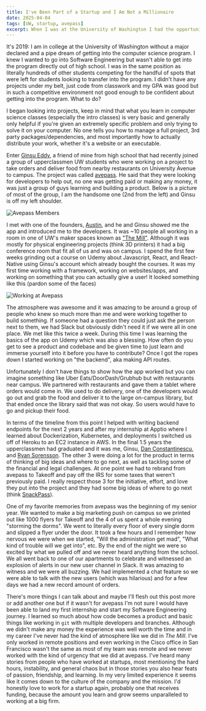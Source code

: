 ```yaml
---
title: I've Been Part of a Startup and I Am Not a Millionaire
date: 2025-04-04
tags: [UW, startup, avepass]
excerpt: When I was at the University of Washington I had the opportunity to work with some friends on a startup app that offered food delivery. It ended up dying and I made no money, so why did I do it, what did I learn, and would I do it again?
---
```


It's 2019: I am in college at the University of Washington without a major declared and a pipe dream of getting into the computer science program. I knew I wanted to go into Software Engineering but wasn't able to get into the program directly out of high school. I was in the same position as literally hundreds of other students competing for the handful of spots that were left for students looking to transfer into the program. I didn't have any projects under my belt, just code from classwork and my GPA was good but in such a competitive environment not good enough to be confident about getting into the program. What to do?

I began looking into projects, keep in mind that what you learn in computer science classes (especially the intro classes) is very basic and generally only helpful if you're given an extremely specific problem and only trying to solve it on your computer. No one tells you how to manage a full project, 3rd party packages/dependencies, and most importantly how to actually distribute your work, whether it's a website or an executable.

Enter [Ginsu Eddy](https://www.linkedin.com/in/ginsu-eddy/), a friend of mine from high school that had recently joined a group of upperclassmen UW students who were working on a project to take orders and deliver food from nearby restaurants on University Avenue to campus. The project was called [avepass](https://www.linkedin.com/company/avepass/posts/?feedView=all). He said that they were looking for developers to help out, no one was getting paid or making any money, it was just a group of guys learning and building a product. Below is a picture of most of the group, I am the handsome one (2nd from the left) and Ginsu is off my left shoulder.

![Avepass Members](/images/avepass-folks.png "The Avepass group at a dinner, I'm the handsome one (2nd from left)")

I met with one of the founders, [Austin](https://www.linkedin.com/in/austinbrovick/), and he and Ginsu showed me the app and introduced me to the developers. It was ~10 people all working in a room in one of UW's maker spaces known as ["The Mill"](https://www.engr.washington.edu/news/article/2019-01-03/meet-the-mill). Although it was mostly for physical engineering projects (think 3D printers) it had a big conference room that fit all of us and was on campus. I spend the first few weeks grinding out a course on Udemy about Javascript, React, and React-Native using Ginsu's account which already bought the courses. It was my first time working with a framework, working on websites/apps, and working on something that you can actually give a user! It looked something like this (pardon some of the faces)

![Working at Avepass](/images/avepass-working-room.png "ChatGPT's rendition of us working on avepass")

The atmosphere was awesome and it was amazing to be around a group of people who knew so much more than me and were working together to build something. If someone had a question they could just ask the person next to them, we had Slack but obviously didn't need it if we were all in one place. We met like this twice a week. During this time I was learning the basics of the app on Udemy which was also a blessing. How often do you get to see a product and codebase and be given time to just learn and immerse yourself into it before you have to contribute? Once I got the ropes down I started working on "the backend", aka making API routes.

Unfortunately I don't have things to show how the app worked but you can imagine something like Uber Eats/DoorDash/Grubhub but with restaurants near campus. We partnered with restaurants and gave them a tablet where orders would come in. We used to do delivery, one of the developers would go out and grab the food and deliver it to the large on-campus library, but that ended once the library said that was not okay. So users would have to go and pickup their food.

In terms of the timeline from this point I helped with writing backend endpoints for the next 2 years and after my internship at Apptio where I learned about Dockerization, Kubernetes, and deployments I switched us off of Heroku to an EC2 instance in AWS. In the final 1.5 years the upperclassmen had graduated and it was me, Ginsu, [Dan Constantinescu](https://www.linkedin.com/in/dan-constantinescu-027633189/), and [Ryan Sorensson](https://www.linkedin.com/in/ryan-sorensson/). The other 3 were doing a lot for the product in terms of thinking of big ideas and where to go next, as well as tackling some of the financial and legal challenges. At one point we had to rebrand from avepass to Takeoff and pay off the IRS for some taxes that weren't previously paid. I really respect those 3 for the initiative, effort, and love they put into the project and they had some big ideas of where to go next (think [SnackPass](https://www.snackpass.co/)).

One of my favorite memories from avepass was the beginning of my senior year. We wanted to make a big marketing push on campus so we printed out like 1000 flyers for Takeoff and the 4 of us spent a whole evening "storming the dorms". We went to literally every floor of every single dorm and slipped a flyer under the door. It took a few hours and I remember how nervous we were when we started, "Will the administration get mad", "What kind of trouble will we get into", etc. By the end of the night we were so excited by what we pulled off and we never heard anything from the school. We all went back to one of our apartments to celebrate and witnessed an explosion of alerts in our new user channel in Slack. It was amazing to witness and we were all buzzing. We had implemented a chat feature so we were able to talk with the new users (which was hilarious) and for a few days we had a new record amount of orders.

There's more things I can talk about and maybe I'll flesh out this post more or add another one but if it wasn't for avepass I'm not sure I would have been able to land my first internship and start my Software Engineering journey. I learned so much about how code becomes a product and basic things like working in `git` with multiple developers and branches. Although we didn't make any money the experience was well worth the time and in my career I've never had the kind of atmosphere like we did in *The Mill*. I've only worked in remote positions and even working in the Cisco office in San Francisco wasn't the same as most of my team was remote and we never worked with the kind of urgency that we did at avepass. I've heard many stories from people who have worked at startups, most mentioning the hard hours, instability, and general chaos but in those stories you also hear feats of passion, friendship, and learning. In my very limited experience it seems like it comes down to the culture of the company and the mission. I'd honestly love to work for a startup again, probably one that receives funding, because the amount you learn and grow seems unparalleled to working at a big firm. 